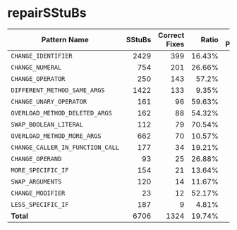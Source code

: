 # repairSStuBs

| Pattern Name                   	| SStuBs 	| Correct Fixes 	| Ratio  	| Avg. Patches 	 |
|--------------------------------	|-------:	|--------------:	|--------:	|--------------:|
| `CHANGE_IDENTIFIER`              	|   2429 	|           399 	| 16.43% 	| 38.96        	 |
| `CHANGE_NUMERAL`                 	|    754 	|           201 	| 26.66% 	| 37.84        	 |
| `CHANGE_OPERATOR`                	|    250 	|           143 	| 57.2%  	| 43.39        	 |
| `DIFFERENT_METHOD_SAME_ARGS`     	|   1422 	|           133 	| 9.35%  	| 38.70        	 |
| `CHANGE_UNARY_OPERATOR`          	|    161 	|            96 	| 59.63% 	| 39.47        	 |
| `OVERLOAD_METHOD_DELETED_ARGS`   	|    162 	|            88 	| 54.32% 	| 40.31        	 |
| `SWAP_BOOLEAN_LITERAL`           	|    112 	|            79 	| 70.54% 	| 41.86        	 |
| `OVERLOAD_METHOD_MORE_ARGS`      	|    662 	|            70 	| 10.57% 	| 38.29        	 |
| `CHANGE_CALLER_IN_FUNCTION_CALL` 	|    177 	|            34 	| 19.21% 	| 41.31        	 |
| `CHANGE_OPERAND`                 	|     93 	|            25 	| 26.88% 	| 41.01        	 |
| `MORE_SPECIFIC_IF`               	|    154 	|            21 	| 13.64% 	| 39.08        	 |
| `SWAP_ARGUMENTS`                 	|    120 	|            14 	| 11.67% 	| 36.40        	 |
| `CHANGE_MODIFIER`                	|     23 	|            12 	| 52.17% 	| 37.39        	 |
| `LESS_SPECIFIC_IF`               	|    187 	|             9 	| 4.81%  	| 39.53        	 |
| **Total**                        |   6706 	|          1324 	| 19.74% 	| 39.03        	 |